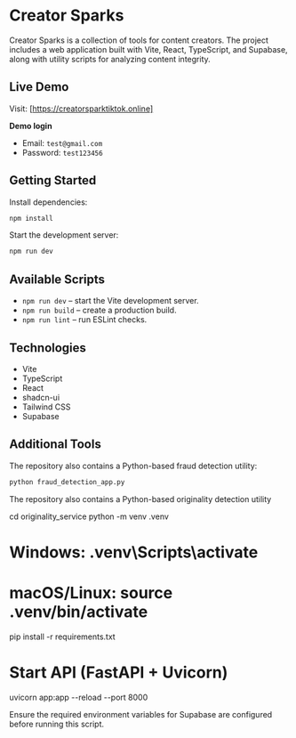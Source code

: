 # Creator Sparks

Creator Sparks is a collection of tools for content creators. The project includes a web application built with Vite, React, TypeScript, and Supabase, along with utility scripts for analyzing content integrity.

## Live Demo

Visit: [https://creatorsparktiktok.online]

**Demo login**

- Email: `test@gmail.com`
- Password: `test123456`

## Getting Started

Install dependencies:

```sh
npm install
```

Start the development server:

```sh
npm run dev
```

## Available Scripts

- `npm run dev` – start the Vite development server.
- `npm run build` – create a production build.
- `npm run lint` – run ESLint checks.

## Technologies

- Vite
- TypeScript
- React
- shadcn-ui
- Tailwind CSS
- Supabase

## Additional Tools

The repository also contains a Python-based fraud detection utility:

```sh
python fraud_detection_app.py
```

The repository also contains a Python-based originality detection utility

cd originality_service
python -m venv .venv

# Windows: .venv\Scripts\activate

# macOS/Linux: source .venv/bin/activate

pip install -r requirements.txt

# Start API (FastAPI + Uvicorn)

uvicorn app:app --reload --port 8000

Ensure the required environment variables for Supabase are configured before running this script.
